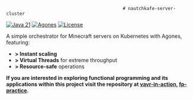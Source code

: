                                                # nautchkafe-server-cluster 

[![Java 21](https://img.shields.io/badge/Java-21-%23ED8B00?logo=openjdk)](https://jdk.java.net/21/)
[![Agones](https://img.shields.io/badge/Agones-1.35-%234285F4?logo=google-cloud)](https://agones.dev)
[![License](https://img.shields.io/badge/license-MIT-green)](LICENSE)

A simple orchestrator for Minecraft servers on Kubernetes with Agones, featuring:

- **> Instant scaling** 
- **> Virtual Threads** for extreme throughput
- **> Resource-safe** operations


**If you are interested in exploring functional programming and its applications within this project visit the repository at [vavr-in-action](https://github.com/noyzys/bukkit-vavr-in-action), [fp-practice](https://github.com/noyzys/fp-practice).**

